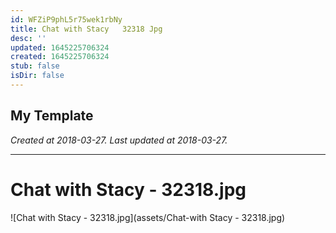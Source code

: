 ```yaml
---
id: WFZiP9phL5r75wek1rbNy
title: Chat with Stacy   32318 Jpg
desc: ''
updated: 1645225706324
created: 1645225706324
stub: false
isDir: false
---
```

My Template
---

_Created at 2018-03-27._
_Last updated at 2018-03-27._




---

# Chat with Stacy - 32318.jpg


![Chat with Stacy - 32318.jpg](assets/Chat-with Stacy - 32318.jpg)


